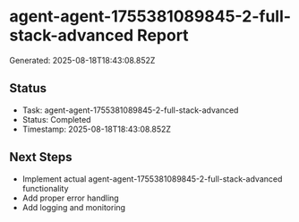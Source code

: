 # agent-agent-1755381089845-2-full-stack-advanced Report

Generated: 2025-08-18T18:43:08.852Z

## Status
- Task: agent-agent-1755381089845-2-full-stack-advanced
- Status: Completed
- Timestamp: 2025-08-18T18:43:08.852Z

## Next Steps
- Implement actual agent-agent-1755381089845-2-full-stack-advanced functionality
- Add proper error handling
- Add logging and monitoring
